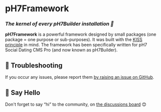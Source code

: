 # pH7Framework

### *The kernel of every pH7Builder installation 🚀*

**pH7Framework** is a powerful framework designed by small packages (one package = one purpose or sub-purposes). It was built with the [KISS principle](https://en.wikipedia.org/wiki/KISS_principle) in mind. The framework has been specifically written for pH7 Social Dating CMS Pro (and now known as pH7Builder).


## 🤕 Troubleshooting

If you occur any issues, please report
them [by raising an issue on GitHub](https://github.com/pH7Software/pH7-Social-Dating-CMS/issues).

## 👋 Say Hello

Don't forget to say “hi” to the community, on [the discussions board](https://github.com/pH7Software/pH7-Social-Dating-CMS/discussions) 😊

